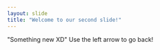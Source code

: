 ```yaml
---
layout: slide
title: "Welcome to our second slide!"
---
```

"Something new XD"
Use the left arrow to go back!
